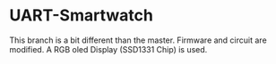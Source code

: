 # UART-Smartwatch

This branch is a bit different than the master. Firmware and circuit are
modified. A RGB oled Display (SSD1331 Chip) is used.

